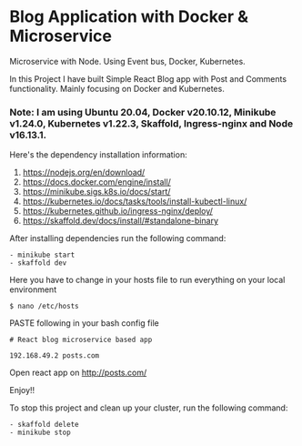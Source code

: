 # Blog Application with Docker & Microservice

Microservice with Node. Using Event bus, Docker, Kubernetes.

In this Project I have built Simple React Blog app with Post and Comments functionality. Mainly focusing on Docker and Kubernetes.

### Note: I am using Ubuntu 20.04, Docker v20.10.12, Minikube v1.24.0, Kubernetes v1.22.3, Skaffold, Ingress-nginx and Node v16.13.1.

Here's the dependency installation information:
1. https://nodejs.org/en/download/
2. https://docs.docker.com/engine/install/
3. https://minikube.sigs.k8s.io/docs/start/
4. https://kubernetes.io/docs/tasks/tools/install-kubectl-linux/
5. https://kubernetes.github.io/ingress-nginx/deploy/
6. https://skaffold.dev/docs/install/#standalone-binary

After installing dependencies run the following command:
```
- minikube start
- skaffold dev
```

Here you have to change in your hosts file to run everything on your local environment 

```
$ nano /etc/hosts
```

PASTE following in your bash config file

```
# React blog microservice based app

192.168.49.2 posts.com
```

Open react app on http://posts.com/


Enjoy!!

To stop this project and clean up your cluster, run the following command:

```
- skaffold delete
- minikube stop
```
